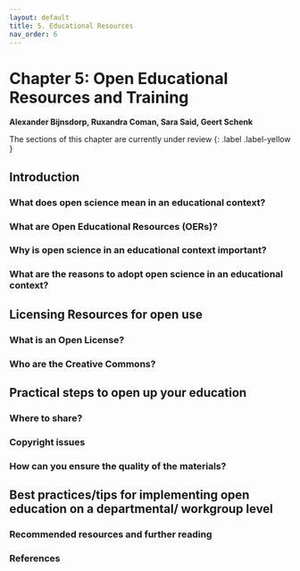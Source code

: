 ```yaml
---
layout: default
title: 5. Educational Resources
nav_order: 6
---
```


# Chapter 5: Open Educational Resources and Training
**Alexander Bijnsdorp, Ruxandra Coman, Sara Said, Geert Schenk**

The sections of this chapter are currently under review 
{: .label .label-yellow }

## Introduction

### What does open science mean in an educational context?

### What are Open Educational Resources (OERs)?

### Why is open science in an educational context important?

### What are the reasons to adopt open science in an educational context? 

## Licensing Resources for open use

### What is an Open License?

### Who are the Creative Commons?

## Practical steps to open up your education

### Where to share?

### Copyright issues

### How can you ensure the quality of the materials?

## Best practices/tips for implementing open education on a departmental/ workgroup level

### Recommended resources and further reading

### References


